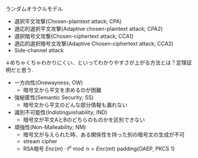 ランダムオラクルモデル

- 選択平文攻撃(Chosen-plaintext attack; CPA)
- 適応的選択平文攻撃(Adaptive chosen-plaintext attack; CPA2)
- 選択暗号文攻撃(Chosen-ciphertext attack; CCA1)
- 適応的選択暗号文攻撃(Adaptive Chosen-ciphertext attack; CCA2)
- Side-channel attack

↓めちゃくちゃわかりにくい、といってわかりやすさが上がる方法とは？定理証明だと思う.

- 一方向性(Onewayness; OW)
	- 暗号文から平文を求めるのが困難
- 強秘匿性(Semantic Security; SS)
	- 暗号文から平文のどんな部分情報も漏れない
- 識別不可能性(Indistinguishability; IND)
	- 暗号文が平文AとBのどちらのものかを区別できない
- 頑強性(Non-Malleability; NM)
	- 暗号文が与えられた時、ある関係性を持った別の暗号文の生成が不可
	- stream cipher
	- RSA暗号 $Enc(m)\cdot t^e \bmod n = Enc(mt)$ padding(OAEP, PKCS 1)

